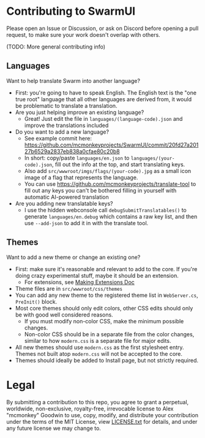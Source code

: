 # Contributing to SwarmUI

Please open an Issue or Discussion, or ask on Discord before opening a pull request, to make sure your work doesn't overlap with others.

(TODO: More general contributing info)

## Languages

Want to help translate Swarm into another language?

- First: you're going to have to speak English. The English text is the "one true root" language that all other languages are derived from, it would be problematic to translate a translation.
- Are you just helping improve an existing language?
    - Great! Just edit the file in `languages/(language-code).json` and improve the translations included
- Do you want to add a new language?
    - See example commit here: https://github.com/mcmonkeyprojects/SwarmUI/commit/20fd27a20127b6529a2837eb838a0cfae80c20b8
    - In short: copy/paste `languages/en.json` to `languages/(your-code).json`, fill out the info at the top, and start translating keys.
    - Also add `src/wwwroot/imgs/flags/(your-code).jpg` as a small icon image of a flag that represents the language.
    - You can use https://github.com/mcmonkeyprojects/translate-tool to fill out any keys you can't be bothered filling in yourself with automatic AI-powered translation
- Are you adding new translatable keys?
    - I use the hidden webconsole call `debugSubmitTranslatables()` to generate `languages/en.debug` which contains a raw key list, and then use `--add-json` to add it in with the translate tool.

## Themes

Want to add a new theme or change an existing one?

- First: make sure it's reasonable and relevant to add to the core. If you're doing crazy experimental stuff, maybe it should be an extension.
    - For extensions, see [Making Extensions Doc](/docs/Making%20Extensions.md)
- Theme files are in `src/wwwroot/css/themes`
- You can add any new theme to the registered theme list in `WebServer.cs`, `PreInit()` block.
- Most core themes should only edit colors, other CSS edits should only be with good well considered reasons.
    - If you must modify non-color CSS, make the minimum possible changes.
    - Non-color CSS should be in a separate file from the color changes, similar to how `modern.css` is a separate file for major edits.
- All new themes should use `modern.css` as the first stylesheet entry. Themes not built atop `modern.css` will not be accepted to the core.
- Themes should ideally be added to Install page, but not strictly required.

# Legal

By submitting a contribution to this repo, you agree to grant a perpetual, worldwide, non-exclusive, royalty-free, irrevocable license to Alex "mcmonkey" Goodwin to use, copy, modify, and distribute your contribution under the terms of the MIT License, view [LICENSE.txt](/LICENSE.txt) for details, and under any future license we may change to.
